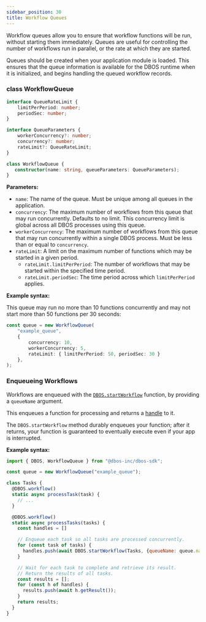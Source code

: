 ```yaml
---
sidebar_position: 30
title: Workflow Queues
---
```


Workflow queues allow you to ensure that workflow functions will be run, without starting them immediately.
Queues are useful for controlling the number of workflows run in parallel, or the rate at which they are started.

Queues should be created when your application module is loaded.  This ensures that the queue information is available for the DBOS runtime when it is initialized, and begins handling the queued workflow records.

### class WorkflowQueue

```typescript
interface QueueRateLimit {
    limitPerPeriod: number;
    periodSec: number;
}

interface QueueParameters {
    workerConcurrency?: number;
    concurrency?: number;
    rateLimit?: QueueRateLimit;
}

class WorkflowQueue {
   constructor(name: string, queueParameters: QueueParameters);
}
```

**Parameters:**
- `name`: The name of the queue.  Must be unique among all queues in the application.
- `concurrency`: The maximum number of workflows from this queue that may run concurrently. Defaults to no limit.
This concurrency limit is global across all DBOS processes using this queue.
- `workerConcurrency`: The maximum number of workflows from this queue that may run concurrently within a single DBOS process. Must be less than or equal to `concurrency`.
- `rateLimit`: A limit on the maximum number of functions which may be started in a given period.
  - `rateLimit.limitPerPeriod`: The number of workflows that may be started within the specified time period.
  - `rateLimit.periodSec`: The time period across which `limitPerPeriod` applies.

**Example syntax:**

This queue may run no more than 10 functions concurrently and may not start more than 50 functions per 30 seconds:

```typescript
const queue = new WorkflowQueue(
    "example_queue",
    {
        concurrency: 10,
        workerConcurrency: 5,
        rateLimit: { limitPerPeriod: 50, periodSec: 30 }
    },
);
```


### Enqueueing Workflows

Workflows are enqueued with the [`DBOS.startWorkflow`](./dbos-class#starting-background-workflows) function, by providing a `queueName` argument.

This enqueues a function for processing and returns a [handle](./workflow-handles.md) to it.

The `DBOS.startWorkflow` method durably enqueues your function; after it returns, your function is guaranteed to eventually execute even if your app is interrupted.

**Example syntax:**

```javascript
import { DBOS, WorkflowQueue } from "@dbos-inc/dbos-sdk";

const queue = new WorkflowQueue("example_queue");

class Tasks {
  @DBOS.workflow()
  static async processTask(task) {
    // ...
  }

  @DBOS.workflow()
  static async processTasks(tasks) {
    const handles = []

    // Enqueue each task so all tasks are processed concurrently.
    for (const task of tasks) {
      handles.push(await DBOS.startWorkflow(Tasks, {queueName: queue.name}).processTask(task));
    }

    // Wait for each task to complete and retrieve its result.
    // Return the results of all tasks.
    const results = [];
    for (const h of handles) {
      results.push(await h.getResult());
    }
    return results;
  }
}
```
